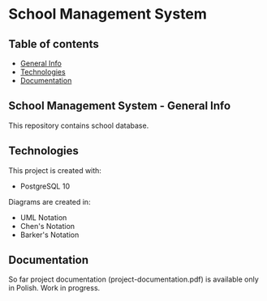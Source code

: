 # School Management System

## Table of contents
* [General Info](#school-management-system---general-info)
* [Technologies](#technologies)
* [Documentation](#documentation)

## School Management System - General Info
This repository contains school database.

## Technologies
This project is created with:
* PostgreSQL 10

Diagrams are created in:
* UML Notation
* Chen's Notation
* Barker's Notation

## Documentation
So far project documentation (project-documentation.pdf) is available only in Polish. Work in progress.
